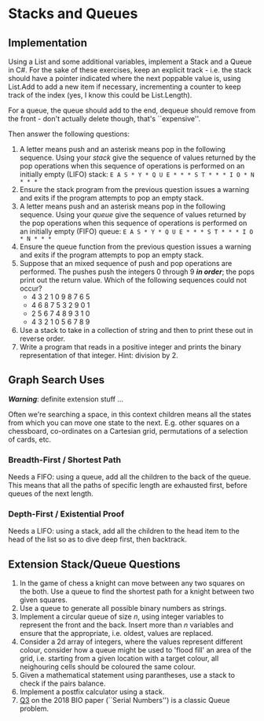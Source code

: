 # Stacks and Queues

## Implementation

Using a List<T> and some additional variables, implement a Stack and a Queue in C#. For the sake of these exercises, keep an explicit track - i.e. the stack should have a pointer indicated where the next poppable value is, using List.Add to add a new item if necessary, incrementing a counter to keep track of the index (yes, I know this could be List.Length). 

For a queue, the queue should add to the end, dequeue should remove from the front - don't actually delete though, that's ``expensive''.
  
Then answer the following questions: 
  
1.  A letter means push and an asterisk means pop in the following sequence. Using your *stack* give the sequence of values returned by the pop operations when this sequence of operations is performed on an initially empty (LIFO) stack: `E A S * Y * Q U E * * * S T * * * I O * N * * *`
1.  Ensure the stack program from the previous question issues a warning and exits if the program attempts to pop an empty stack.
1.  A letter means push and an asterisk means pop in the following sequence. Using your *queue* give the sequence of values returned by the pop operations when this sequence of  operations is performed on an initially empty (FIFO) queue: `E A S * Y * Q U E * * * S T * * * I O * N * * *`
1.  Ensure the queue function from the previous question issues a warning and exits if the program attempts to pop an empty stack.
1. Suppose that an mixed sequence of push and pop operations are performed. The pushes push the integers 0 through 9 ***in order***; the pops print out the return value. Which of the following sequences could not occur?
    - 4 3 2 1 0 9 8 7 6 5
    - 4 6 8 7 5 3 2 9 0 1 
    - 2 5 6 7 4 8 9 3 1 0
    - 4 3 2 1 0 5 6 7 8 9  
1. Use a stack to take in a collection of string and then to print these out in reverse order. 
1. Write a program that reads in a positive integer and prints the binary representation of that integer.  Hint: division by 2.
  
  
## Graph Search Uses

***Warning***: definite extension stuff ... 
  
Often we're searching a space, in this context children means all the states from which you can move one state to the next. E.g. other squares on a chessboard, co-ordinates on a Cartesian grid, permutations of a selection of cards, etc.
  
### Breadth-First / Shortest Path

Needs a FIFO: using a queue, add all the children to the back of the queue. This means that all the paths of specific length are exhausted first, before queues of the next length. 

### Depth-First / Existential Proof

Needs a LIFO: using a stack, add all the children to the head item to the head of the list so as to dive deep first, then backtrack. 

## Extension Stack/Queue Questions

1. In the game of chess a knight can move between any two squares on the both. Use a queue to find the shortest path for a knight between two given squares. 
1. Use a queue to generate all possible binary numbers as strings. 
1. Implement a circular queue of size _n_, using integer variables to represent the front and the back. Insert more than _n_ variables and ensure that the appropriate, i.e. oldest, values are replaced. 
1. Consider a 2d array of integers, where the values represent different colour, consider how a queue might be used to 'flood fill' an area of the grid, i.e. starting from a given location with a target colour, all neighouring cells should be coloured the same colour. 
1. Given a mathematical statement using parantheses, use a stack to check if the pairs balance.  
1. Implement a postfix calculator using a stack. 
1. [Q3](https://olympiad.org.uk/papers/2018/bio/bio18-exam.pdf) on the 2018 BIO paper (``Serial Numbers'') is a classic Queue problem. 
